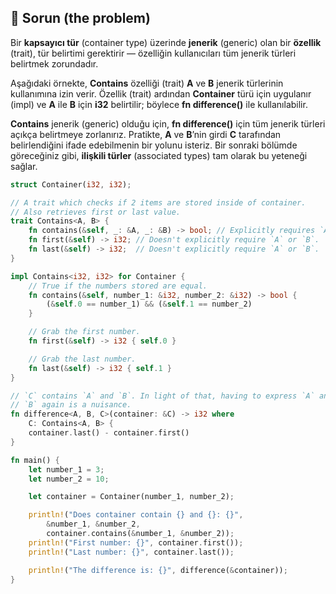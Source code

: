 ## 🧩 Sorun (the problem)

Bir **kapsayıcı tür** (container type) üzerinde **jenerik** (generic) olan bir **özellik** (trait), tür belirtimi gerektirir — özelliğin kullanıcıları tüm jenerik türleri belirtmek zorundadır.

Aşağıdaki örnekte, **Contains** özelliği (trait) **A** ve **B** jenerik türlerinin kullanımına izin verir. Özellik (trait) ardından **Container** türü için uygulanır (impl) ve **A** ile **B** için **i32** belirtilir; böylece **fn difference()** ile kullanılabilir.

**Contains** jenerik (generic) olduğu için, **fn difference()** için tüm jenerik türleri açıkça belirtmeye zorlanırız. Pratikte, **A** ve **B**’nin girdi **C** tarafından belirlendiğini ifade edebilmenin bir yolunu isteriz. Bir sonraki bölümde göreceğiniz gibi, **ilişkili türler** (associated types) tam olarak bu yeteneği sağlar.

```rust
struct Container(i32, i32);

// A trait which checks if 2 items are stored inside of container.
// Also retrieves first or last value.
trait Contains<A, B> {
    fn contains(&self, _: &A, _: &B) -> bool; // Explicitly requires `A` and `B`.
    fn first(&self) -> i32; // Doesn't explicitly require `A` or `B`.
    fn last(&self) -> i32;  // Doesn't explicitly require `A` or `B`.
}

impl Contains<i32, i32> for Container {
    // True if the numbers stored are equal.
    fn contains(&self, number_1: &i32, number_2: &i32) -> bool {
        (&self.0 == number_1) && (&self.1 == number_2)
    }

    // Grab the first number.
    fn first(&self) -> i32 { self.0 }

    // Grab the last number.
    fn last(&self) -> i32 { self.1 }
}

// `C` contains `A` and `B`. In light of that, having to express `A` and
// `B` again is a nuisance.
fn difference<A, B, C>(container: &C) -> i32 where
    C: Contains<A, B> {
    container.last() - container.first()
}

fn main() {
    let number_1 = 3;
    let number_2 = 10;

    let container = Container(number_1, number_2);

    println!("Does container contain {} and {}: {}",
        &number_1, &number_2,
        container.contains(&number_1, &number_2));
    println!("First number: {}", container.first());
    println!("Last number: {}", container.last());

    println!("The difference is: {}", difference(&container));
}
```
